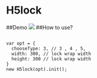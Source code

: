 # H5lock
##Demo
<img src="http://lvming6816077.github.io/H5FullscreenPage/H5lockdemo/1436713975.png" />
##How to use?

<pre><code>
var opt = {
  chooseType: 3, // 3 , 4 , 5,
  width: 300, // lock wrap width
  height: 300 // lock wrap width
}
new H5lock(opt).init();
</code>
<pre>
